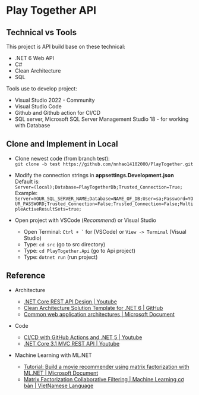 # Play Together API

## Technical vs Tools

This project is API build base on these technical:

- .NET 6 Web API
- C#
- Clean Architecture
- SQL

Tools use to develop project:

- Visual Studio 2022 - Community
- Visual Studio Code
- Github and Github action for CI/CD
- SQL server, Microsoft SQL Server Management Studio 18 - for working with Database

## Clone and Implement in Local

- Clone newest code (from branch test):  
`git clone -b test https://github.com/nnhao14102000/PlayTogether.git`

- Modify the connection strings in **appsettings.Development.json**    
Default is: <br> `Server=(local);Database=PlayTogetherDb;Trusted_Connection=True;`  
Example: <br> `Server=YOUR_SQL_SERVER_NAME;Database=NAME_OF_DB;User=sa;Password=YOUR_PASSWORD;Trusted_Connection=False;Trusted_Connection=False;MultipleActiveResultSets=true;`

- Open project with VSCode (*Recommend*) or Visual Studio  
    - Open Terminal: `` Ctrl + ` `` for (VSCode) or  ` View -> Terminal ` (Visual Studio)
    - Type: `cd src` (go to src directory)
    - Type: `cd PlayTogether.Api` (go to Api project)
    - Type: `dotnet run` (run project)  

## Reference
- Architecture
    - [.NET Core REST API Design | Youtube](https://www.youtube.com/watch?v=TEeb0Hba8jI&list=PLKwiLOxvy13_IEpQ7iZPFiC3ejzfvD28f)  
    - [Clean Architecture Solution Template for .NET 6 | GitHub](https://github.com/jasontaylordev/CleanArchitecture)  
    - [Common web application architectures | Microsoft Document](https://docs.microsoft.com/en-us/dotnet/architecture/modern-web-apps-azure/common-web-application-architectures)  

- Code
    - [CI/CD with GitHub Actions and .NET 5 | Youtube](https://youtu.be/R5ppadIsGbA)
    - [.NET Core 3.1 MVC REST API | Youtube](https://youtu.be/fmvcAzHpsk8)

- Machine Learning with ML.NET
    - [Tutorial: Build a movie recommender using matrix factorization with ML.NET | Microsoft Document](https://docs.microsoft.com/vi-vn/dotnet/machine-learning/tutorials/movie-recommendation)
    - [Matrix Factorization Collaborative Filtering | Machine Learning cơ bản | VietNamese Language](https://machinelearningcoban.com/2017/05/31/matrixfactorization/)